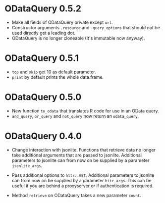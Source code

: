 # ODataQuery 0.5.2

* Make all fields of ODataQuery private except `url`.
* Constructor arguments `.resource` and `.query_options` that should not be used directly get a leading dot.
* ODataQuery is no longer cloneable (It's immutable now anyway).

# ODataQuery 0.5.1

* `top` and `skip` get 10 as default parameter.
* `print` by default prints the whole data.frame.

# ODataQuery 0.5.0

* New function `to_odata` that translates R code for use in an OData query.
* `and_query`, `or_query` and `not_query` now return an `odata_query`.

# ODataQuery 0.4.0

* Change interaction with jsonlite.
Functions that retrieve data no longer take additional arguments that are passed to jsonlite.
Additional parameters to jsonlite can from now on be supplied by a parameter `jsonlite_args`.

* Pass additional options to `httr::GET`.
Additional parameters to jsonlite can from now on be supplied by a parameter `httr_args`.
This can be useful if you are behind a proxyserver or if authentication is required.

* Method `retrieve` on ODataQuery takes a new parameter `count`.
